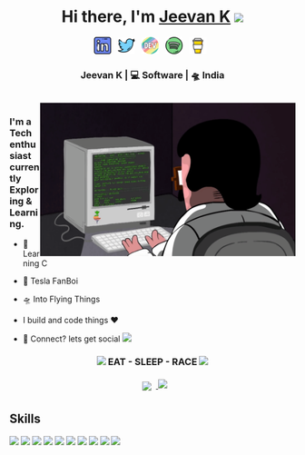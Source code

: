 <div align="center">
   <h1>Hi there, I'm <a href="https://">Jeevan K</a> <img src="https://media.giphy.com/media/hvRJCLFzcasrR4ia7z/giphy.gif" width="25px"> </h1>
</div>

<p align='center'>
   <a href="https://www.linkedin.com/in/jeevan-k-6aa7a616b/"><img height="30" src="https://github.com/G1-k/G1-k/blob/main/src/linkedin.png?raw=true"></a>&nbsp;&nbsp;
<a href="https://"><img height="30" src="https://github.com/G1-k/G1-k/blob/main/src/twitter.png?raw=true"></a>&nbsp;&nbsp;
<a href="https://dev.to/"><img height="30" src="https://github.com/G1-k/G1-k/blob/main/src/devto.png?raw=true"></a>&nbsp;&nbsp;
<a href="https://www.facebook.com/"><img height="30" src="https://github.com/G1-k/G1-k/blob/main/src/spotify.png?raw=true"></a>&nbsp;&nbsp;
 <a href="https://www.coffee.com/"><img height="30" src="https://github.com/G1-k/G1-k/blob/main/src/coffee.jpg?raw=true"></a>&nbsp;&nbsp;
 </p>


<div align="center">
<h3> Jeevan K | 💻 Software | 🛸 India </h3>
</div>

<br />
<img align="right" height="270px" width="450px" alt="GIF" src="https://github.com/G1-k/G1-k/blob/main/src/programming.gif?raw=true" />
<p align="center">
  <h3> I'm a Tech enthusiast currently Exploring & Learning.</h3>
</p>

 - 🥀 Learning C
   
 - 🔭 Tesla FanBoi

 - 🛸 Into Flying Things 
 
 - I build and code things :heart:
 
 - 💬 Connect? lets get social [<img src="https://img.shields.io/badge/LinkedIn-0077B5?style=for-the-badge&logo=linkedin&logoColor=white" >](https://www.linkedin.com/in/jeevan-k-6aa7a616b/)

<div align="center">
<h3><img src="https://media.giphy.com/media/WUlplcMpOCEmTGBtBW/giphy.gif" width="30"> EAT - SLEEP - RACE  <img src="https://media.giphy.com/media/WUlplcMpOCEmTGBtBW/giphy.gif" width="30"></h3>
</div>
 

<!-- Github Stats -->
<p align="center" >

<a href="https://github.com/G1-k">
  <img align="center" style="margin:0.5rem" src="https://github-readme-stats.vercel.app/api/top-langs/?username=G1-k&hide=html,css&theme=radical" />
</a>


<a href="https://github.com/G1-k"> 
    <img  src="https://github-readme-stats.vercel.app/api?username=G1-k&&show_icons=true&theme=radical"/>
</a>

</p>

## Skills 

![](https://img.shields.io/badge/Python-FFD43B?style=for-the-badge&logo=python&logoColor=blue)
![](https://img.shields.io/badge/C-00599C?style=for-the-badge&logo=c&logoColor=white)
![](https://img.shields.io/badge/C%2B%2B-00599C?style=for-the-badge&logo=c%2B%2B&logoColor=white)
![](https://img.shields.io/badge/Linux-FCC624?style=for-the-badge&logo=linux&logoColor=black)
![](https://img.shields.io/badge/GNU%20Bash-4EAA25?style=for-the-badge&logo=GNU%20Bash&logoColor=white)
![](https://img.shields.io/badge/Flutter-02569B?style=for-the-badge&logo=flutter&logoColor=white)
![](https://img.shields.io/badge/Dart-0175C2?style=for-the-badge&logo=dart&logoColor=white)
![](https://img.shields.io/badge/TensorFlow-FF6F00?style=for-the-badge&logo=tensorflow&logoColor=white)
![](https://img.shields.io/badge/OpenCV-27338e?style=for-the-badge&logo=OpenCV&logoColor=white)
![](https://img.shields.io/badge/Shell_Script-121011?style=for-the-badge&logo=gnu-bash&logoColor=white)

<br />






<!--
**G1-k/G1-k** is a ✨ _special_ ✨ repository because its `README.md` (this file) appears on your GitHub profile.

Here are some ideas to get you started:

- 🔭 I’m currently working on ...
- 🌱 I’m currently learning ...
- 👯 I’m looking to collaborate on ...
- 🤔 I’m looking for help with ...
- 💬 Ask me about ...
- 📫 How to reach me: ...
- 😄 Pronouns: ...
- ⚡ Fun fact: ...
-->
